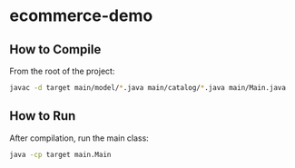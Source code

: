 # ecommerce-demo

## How to Compile

From the root of the project:

```bash
javac -d target main/model/*.java main/catalog/*.java main/Main.java
```

## How to Run

After compilation, run the main class:

```bash
java -cp target main.Main
```